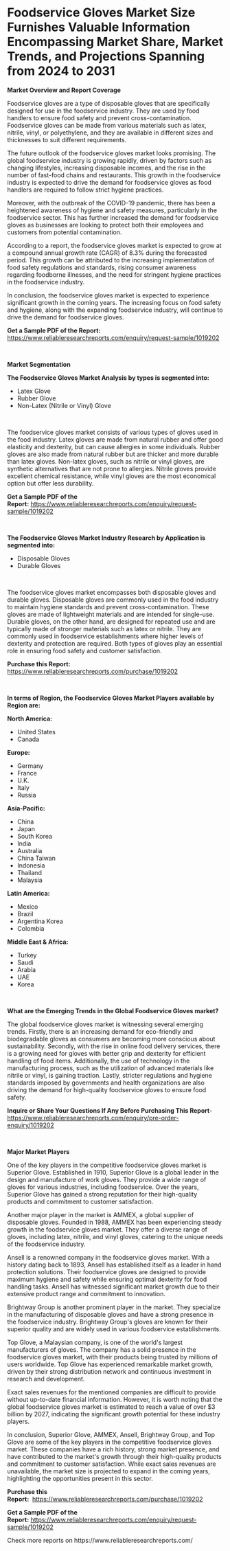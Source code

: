<p><h1>Foodservice Gloves Market Size Furnishes Valuable Information Encompassing Market Share, Market Trends, and Projections Spanning from 2024 to 2031</h1></p><p><strong>Market Overview and Report Coverage</strong></p>
<p><p>Foodservice gloves are a type of disposable gloves that are specifically designed for use in the foodservice industry. They are used by food handlers to ensure food safety and prevent cross-contamination. Foodservice gloves can be made from various materials such as latex, nitrile, vinyl, or polyethylene, and they are available in different sizes and thicknesses to suit different requirements.</p><p>The future outlook of the foodservice gloves market looks promising. The global foodservice industry is growing rapidly, driven by factors such as changing lifestyles, increasing disposable incomes, and the rise in the number of fast-food chains and restaurants. This growth in the foodservice industry is expected to drive the demand for foodservice gloves as food handlers are required to follow strict hygiene practices.</p><p>Moreover, with the outbreak of the COVID-19 pandemic, there has been a heightened awareness of hygiene and safety measures, particularly in the foodservice sector. This has further increased the demand for foodservice gloves as businesses are looking to protect both their employees and customers from potential contamination.</p><p>According to a report, the foodservice gloves market is expected to grow at a compound annual growth rate (CAGR) of 8.3% during the forecasted period. This growth can be attributed to the increasing implementation of food safety regulations and standards, rising consumer awareness regarding foodborne illnesses, and the need for stringent hygiene practices in the foodservice industry.</p><p>In conclusion, the foodservice gloves market is expected to experience significant growth in the coming years. The increasing focus on food safety and hygiene, along with the expanding foodservice industry, will continue to drive the demand for foodservice gloves.</p></p>
<p><strong>Get a Sample PDF of the Report:</strong> <a href="https://www.reliableresearchreports.com/enquiry/request-sample/1019202">https://www.reliableresearchreports.com/enquiry/request-sample/1019202</a></p>
<p>&nbsp;</p>
<p><strong>Market Segmentation</strong></p>
<p><strong>The Foodservice Gloves Market Analysis by types is segmented into:</strong></p>
<p><ul><li>Latex Glove</li><li>Rubber Glove</li><li>Non-Latex (Nitrile or Vinyl) Glove</li></ul></p>
<p>&nbsp;</p>
<p><p>The foodservice gloves market consists of various types of gloves used in the food industry. Latex gloves are made from natural rubber and offer good elasticity and dexterity, but can cause allergies in some individuals. Rubber gloves are also made from natural rubber but are thicker and more durable than latex gloves. Non-latex gloves, such as nitrile or vinyl gloves, are synthetic alternatives that are not prone to allergies. Nitrile gloves provide excellent chemical resistance, while vinyl gloves are the most economical option but offer less durability.</p></p>
<p><strong>Get a Sample PDF of the Report:</strong>&nbsp;<a href="https://www.reliableresearchreports.com/enquiry/request-sample/1019202">https://www.reliableresearchreports.com/enquiry/request-sample/1019202</a></p>
<p>&nbsp;</p>
<p><strong>The Foodservice Gloves Market Industry Research by Application is segmented into:</strong></p>
<p><ul><li>Disposable Gloves</li><li>Durable Gloves</li></ul></p>
<p>&nbsp;</p>
<p><p>The foodservice gloves market encompasses both disposable gloves and durable gloves. Disposable gloves are commonly used in the food industry to maintain hygiene standards and prevent cross-contamination. These gloves are made of lightweight materials and are intended for single-use. Durable gloves, on the other hand, are designed for repeated use and are typically made of stronger materials such as latex or nitrile. They are commonly used in foodservice establishments where higher levels of dexterity and protection are required. Both types of gloves play an essential role in ensuring food safety and customer satisfaction.</p></p>
<p><strong>Purchase this Report:</strong>&nbsp; <a href="https://www.reliableresearchreports.com/purchase/1019202">https://www.reliableresearchreports.com/purchase/1019202</a></p>
<p>&nbsp;</p>
<p><strong>In terms of Region, the Foodservice Gloves Market Players available by Region are:</strong></p>
<p>
    <p> <strong> North America: </strong>
        <ul>
            <li>United States</li>
            <li>Canada</li>
        </ul>
        </p> 
    <p> <strong> Europe: </strong>
        <ul>
            <li>Germany</li>
            <li>France</li>
            <li>U.K.</li>
            <li>Italy</li>
            <li>Russia</li>
        </ul>
        </p> 
    <p> <strong> Asia-Pacific: </strong>
        <ul>
            <li>China</li>
            <li>Japan</li>
            <li>South Korea</li>
            <li>India</li>
            <li>Australia</li>
            <li>China Taiwan</li>
            <li>Indonesia</li>
            <li>Thailand</li>
            <li>Malaysia</li>
        </ul>
        </p> 
    <p> <strong> Latin America: </strong>
        <ul>
            <li>Mexico</li>
            <li>Brazil</li>
            <li>Argentina Korea</li>
            <li>Colombia</li>
        </ul>
        </p> 
    <p> <strong> Middle East & Africa: </strong>
        <ul>
            <li>Turkey</li>
            <li>Saudi</li>
            <li>Arabia</li>
            <li>UAE</li>
            <li>Korea</li>
        </ul>
    </p>
    </p>
<p>&nbsp;</p>
<p><strong>What are the Emerging Trends in the Global Foodservice Gloves market?</strong></p>
<p><p>The global foodservice gloves market is witnessing several emerging trends. Firstly, there is an increasing demand for eco-friendly and biodegradable gloves as consumers are becoming more conscious about sustainability. Secondly, with the rise in online food delivery services, there is a growing need for gloves with better grip and dexterity for efficient handling of food items. Additionally, the use of technology in the manufacturing process, such as the utilization of advanced materials like nitrile or vinyl, is gaining traction. Lastly, stricter regulations and hygiene standards imposed by governments and health organizations are also driving the demand for high-quality foodservice gloves to ensure food safety.</p></p>
<p><strong>Inquire or Share Your Questions If Any Before Purchasing This Report</strong>- <a href="https://www.reliableresearchreports.com/enquiry/pre-order-enquiry/1019202">https://www.reliableresearchreports.com/enquiry/pre-order-enquiry/1019202</a></p>
<p>&nbsp;</p>
<p><strong>Major Market Players</strong></p>
<p><p>One of the key players in the competitive foodservice gloves market is Superior Glove. Established in 1910, Superior Glove is a global leader in the design and manufacture of work gloves. They provide a wide range of gloves for various industries, including foodservice. Over the years, Superior Glove has gained a strong reputation for their high-quality products and commitment to customer satisfaction.</p><p>Another major player in the market is AMMEX, a global supplier of disposable gloves. Founded in 1988, AMMEX has been experiencing steady growth in the foodservice gloves market. They offer a diverse range of gloves, including latex, nitrile, and vinyl gloves, catering to the unique needs of the foodservice industry.</p><p>Ansell is a renowned company in the foodservice gloves market. With a history dating back to 1893, Ansell has established itself as a leader in hand protection solutions. Their foodservice gloves are designed to provide maximum hygiene and safety while ensuring optimal dexterity for food handling tasks. Ansell has witnessed significant market growth due to their extensive product range and commitment to innovation.</p><p>Brightway Group is another prominent player in the market. They specialize in the manufacturing of disposable gloves and have a strong presence in the foodservice industry. Brightway Group's gloves are known for their superior quality and are widely used in various foodservice establishments.</p><p>Top Glove, a Malaysian company, is one of the world's largest manufacturers of gloves. The company has a solid presence in the foodservice gloves market, with their products being trusted by millions of users worldwide. Top Glove has experienced remarkable market growth, driven by their strong distribution network and continuous investment in research and development.</p><p>Exact sales revenues for the mentioned companies are difficult to provide without up-to-date financial information. However, it is worth noting that the global foodservice gloves market is estimated to reach a value of over $3 billion by 2027, indicating the significant growth potential for these industry players.</p><p>In conclusion, Superior Glove, AMMEX, Ansell, Brightway Group, and Top Glove are some of the key players in the competitive foodservice gloves market. These companies have a rich history, strong market presence, and have contributed to the market's growth through their high-quality products and commitment to customer satisfaction. While exact sales revenues are unavailable, the market size is projected to expand in the coming years, highlighting the opportunities present in this sector.</p></p>
<p><strong>Purchase this Report:</strong>&nbsp;&nbsp;<a href="https://www.reliableresearchreports.com/purchase/1019202">https://www.reliableresearchreports.com/purchase/1019202</a></p>
<p></p>
<p><strong>Get a Sample PDF of the Report:</strong>&nbsp;<a href="https://www.reliableresearchreports.com/enquiry/request-sample/1019202">https://www.reliableresearchreports.com/enquiry/request-sample/1019202</a></p>
<p>Check more reports on https://www.reliableresearchreports.com/</p>